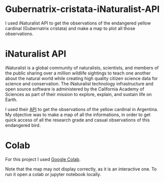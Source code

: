 # Gubernatrix-cristata-iNaturalist-API
I used iNaturalist API to get the observations of the endangered yellow cardinal (Gubernatrix cristata) and make a map to plot all those observations. 

# iNaturalist API
iNaturalist is a global community of naturalists, scientists, and members of the public sharing over a million wildlife sightings to teach one another about the natural world while creating high quality citizen science data for science and conservation. The iNaturalist technology infrastructure and open source software is administered by the California Academy of Sciences as part of their mission to explore, explain, and sustain life on Earth.

I used their [API](https://api.inaturalist.org/v1/docs/) to get the observations of the yellow cardinal in Argentina. My objective was to make a map of all the informations, in order to get quick access of all the research grade and casual observations of this endangered bird. 

# Colab

For this project I used [Google Colab](https://colab.research.google.com/). 

Note that the map may not display correctly, as it is an interactive one. To run it open a colab or jupyter notebook locally. 
